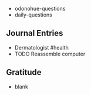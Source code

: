 - odonohue-questions
- daily-questions
## Journal Entries
- Dermatologist #health
- TODO Reassemble computer
## Gratitude
- blank